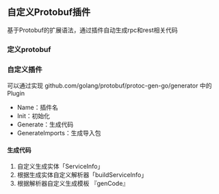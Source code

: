 ## 自定义Protobuf插件
基于Protobuf的扩展语法，通过插件自动生成rpc和rest相关代码

### 定义protobuf

### 自定义插件
可以通过实现 github.com/golang/protobuf/protoc-gen-go/generator 中的Plugin
- Name：插件名
- Init：初始化
- Generate：生成代码
- GenerateImports：生成导入包

#### 生成代码
1. 自定义生成实体「ServiceInfo」
2. 根据生成实体自定义解析器「buildServiceInfo」
3. 根据解析器自定义生成模板 『genCode』

